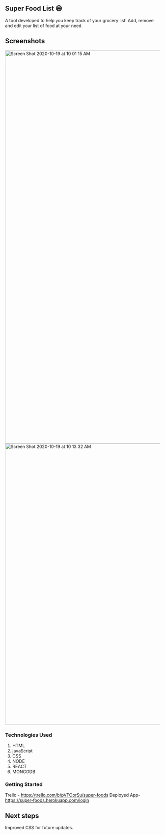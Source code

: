 ## Super Food List :smile:
A tool developed to help you keep track of your grocery list! Add, remove and edit your list of food at your need.

## Screenshots

<img width="1280" alt="Screen Shot 2020-10-19 at 10 01 15 AM" src="https://user-images.githubusercontent.com/68159937/96469194-91c07880-11f2-11eb-9a8d-2ef7505cb2b0.png">

<img width="917" alt="Screen Shot 2020-10-19 at 10 13 32 AM" src="https://user-images.githubusercontent.com/68159937/96470293-c123b500-11f3-11eb-978c-c5c37105794f.png">



### Technologies Used

1. HTML
1. javaScript
1. CSS
1. NODE
1. REACT
1. MONGODB

### Getting Started
Trello - https://trello.com/b/pVFOorSu/super-foods
Deployed App- https://super-foods.herokuapp.com/login

## Next steps 
Improved CSS for future updates.


